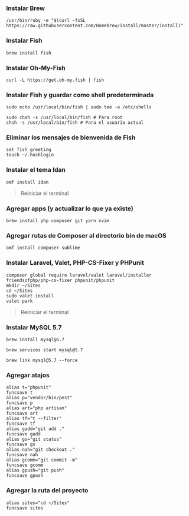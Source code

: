 ### Instalar Brew

```
/usr/bin/ruby -e "$(curl -fsSL https://raw.githubusercontent.com/Homebrew/install/master/install)"
```
### Instalar Fish
```
brew install fish
```
### Instalar Oh-My-Fish
```
curl -L https://get.oh-my.fish | fish
```
### Instalar Fish y guardar como shell predeterminada
```
sudo echo /usr/local/bin/fish | sudo tee -a /etc/shells

sudo chsh -s /usr/local/bin/fish # Para root
chsh -s /usr/local/bin/fish # Para el usuario actual
````
### Eliminar los mensajes de bienvenida de Fish
```
set fish_greeting
touch ~/.hushlogin
```
### Instalar el tema Idan
```
omf install idan
```

> Reiniciar el terminal

### Agregar apps (y actualizar lo que ya existe)
```
brew install php composer git yarn nvim
````
### Agregar rutas de Composer al directorio bin de macOS
```
omf install composer sublime
````
### Instalar Laravel, Valet, PHP-CS-Fixer y PHPunit
```
composer global require laravel/valet laravel/installer friendsofphp/php-cs-fixer phpunit/phpunit
mkdir ~/Sites
cd ~/Sites
sudo valet install
valet park
```

> Reiniciar el terminal

### Instalar MySQL 5.7
```
brew install mysql@5.7

brew services start mysql@5.7

brew link mysql@5.7 --force
```

### Agregar atajos
```
alias t="phpunit"
funcsave t
alias p="vendor/bin/pest"
funcsave p
alias art="php artisan"
funcsave art
alias tf="t --filter"
funcsave tf
alias gadd="git add ."
funcsave gadd
alias gs="git status"
funcsave gs
alias nah="git checkout ."
funcsave nah
alias gcomm="git commit -m"
funcsave gcomm
alias gpush="git push"
funcsave gpush
```

### Agregar la ruta del proyecto
```
alias sites="cd ~/Sites"
funcsave sites
```
